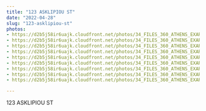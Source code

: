 ```yaml
---
title: "123 ASKLIPIOU ST"
date: "2022-04-28"
slug: "123-asklipiou-st"
photos:
- https://d2b5j58ir6uajk.cloudfront.net/photos/34_FILES_360_ATHENS_EXARCHIA/123%20ASKLIPIOU%20ST/PHOTO/111%20Asklipiou%20St.%20-%20123%20Asklipiou%20St.%20%281%29.jpg
- https://d2b5j58ir6uajk.cloudfront.net/photos/34_FILES_360_ATHENS_EXARCHIA/123%20ASKLIPIOU%20ST/PHOTO/111%20Asklipiou%20St.%20-%20123%20Asklipiou%20St.%20%282%29.jpg
- https://d2b5j58ir6uajk.cloudfront.net/photos/34_FILES_360_ATHENS_EXARCHIA/123%20ASKLIPIOU%20ST/PHOTO/111%20Asklipiou%20St.%20-%20123%20Asklipiou%20St.%20%283%29.jpg
- https://d2b5j58ir6uajk.cloudfront.net/photos/34_FILES_360_ATHENS_EXARCHIA/123%20ASKLIPIOU%20ST/PHOTO/111%20Asklipiou%20St.%20-%20123%20Asklipiou%20St..jpg
- https://d2b5j58ir6uajk.cloudfront.net/photos/34_FILES_360_ATHENS_EXARCHIA/123%20ASKLIPIOU%20ST/PHOTO/123%20Asklipiou%20St.%20%282%29.JPG
- https://d2b5j58ir6uajk.cloudfront.net/photos/34_FILES_360_ATHENS_EXARCHIA/123%20ASKLIPIOU%20ST/PHOTO/123%20Asklipiou%20St.%20%283%29.JPG
- https://d2b5j58ir6uajk.cloudfront.net/photos/34_FILES_360_ATHENS_EXARCHIA/123%20ASKLIPIOU%20ST/PHOTO/123%20Asklipiou%20St.%20%284%29.JPG
- https://d2b5j58ir6uajk.cloudfront.net/photos/34_FILES_360_ATHENS_EXARCHIA/123%20ASKLIPIOU%20ST/PHOTO/123%20Asklipiou%20St.%20%285%29.JPG
- https://d2b5j58ir6uajk.cloudfront.net/photos/34_FILES_360_ATHENS_EXARCHIA/123%20ASKLIPIOU%20ST/PHOTO/123%20Asklipiou%20St..JPG

---
```


123 ASKLIPIOU ST

